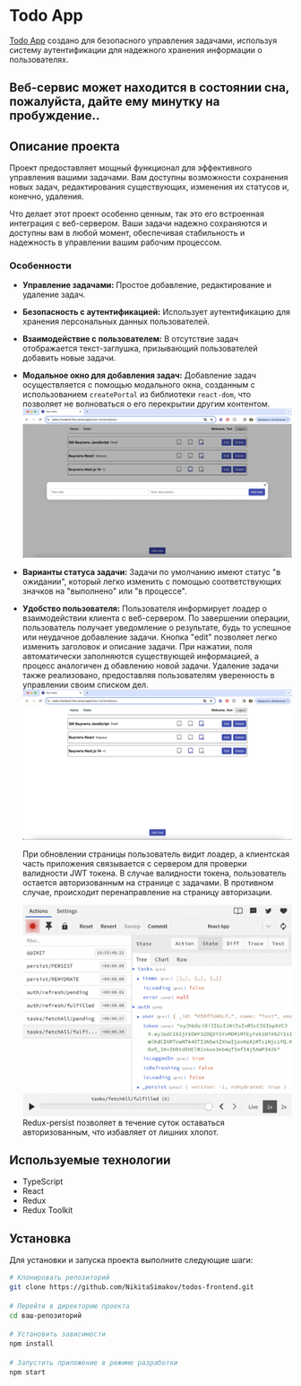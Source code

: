 # Todo App

[Todo App](https://todos-frontend-five.vercel.app/todos-frontend/) создано для
безопасного управления задачами, используя систему аутентификации для надежного
хранения информации о пользователях.

## Веб-сервис может находится в состоянии сна, пожалуйста, дайте ему минутку на пробуждение..

## Описание проекта

Проект предоставляет мощный функционал для эффективного управления вашими
задачами. Вам доступны возможности сохранения новых задач, редактирования
существующих, изменения их статусов и, конечно, удаления.

Что делает этот проект особенно ценным, так это его встроенная интеграция с
веб-сервером. Ваши задачи надежно сохраняются и доступны вам в любой момент,
обеспечивая стабильность и надежность в управлении вашим рабочим процессом.

### Особенности

- **Управление задачами:** Простое добавление, редактирование и удаление задач.
- **Безопасность с аутентификацией:** Использует аутентификацию для хранения
  персональных данных пользователей.
- **Взаимодействие с пользователем:** В отсутствие задач отображается
  текст-заглушка, призывающий пользователей добавить новые задачи.
- **Модальное окно для добавления задач:** Добавление задач осуществляется с
  помощью модального окна, созданным с использованием `createPortal` из
  библиотеки `react-dom`, что позволяет не волноваться о его перекрытии другим
  контентом. ![Модальное окно](./public/Modal.png)
- **Варианты статуса задачи:** Задачи по умолчанию имеют статус "в ожидании",
  который легко изменить с помощью соответствующих значков на "выполнено" или "в
  процессе".

- **Удобство пользователя:** Пользователя информирует лоадер о взаимодействии
  клиента с веб-сервером. По завершении операции, пользователь получает
  уведомление о результате, будь то успешное или неудачное добавление задачи.
  Кнопка "edit" позволяет легко изменить заголовок и описание задачи. При
  нажатии, поля автоматически заполняются существующей информацией, а процесс
  аналогичен д обавлению новой задачи. Удаление задачи также реализовано,
  предоставляя пользователям уверенность в управлении своим списком дел.
  ![Задачи](./public/Todos.png)

  При обновлении страницы пользователь видит лоадер, а клиентская часть
  приложения связывается с сервером для проверки валидности JWT токена. В случае
  валидности токена, пользователь остается авторизованным на странице с
  задачами. В противном случае, происходит перенаправление на страницу
  авторизации.

  ![Redux store](./public/reduxStore.png) Redux-persist позволяет в течение
  суток оставаться авторизованным, что избавляет от лишних хлопот.

## Используемые технологии

- TypeScript
- React
- Redux
- Redux Toolkit

## Установка

Для установки и запуска проекта выполните следующие шаги:

```bash
# Клонировать репозиторий
git clone https://github.com/NikitaSimakov/todos-frontend.git

# Перейти в директорию проекта
cd ваш-репозиторий

# Установить зависимости
npm install

# Запустить приложение в режиме разработки
npm start
```
